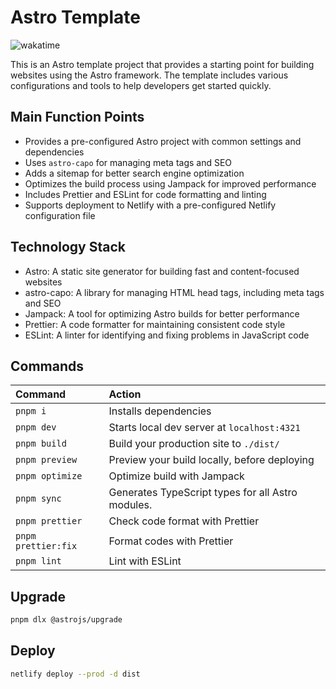 # Astro Template

![wakatime](https://wakatime.com/badge/user/49414914-9ef6-458a-b15c-feb527a44bbd/project/c1c4391f-b706-4972-a1be-87113ebf8625.svg?style=flat-square 'Wakatime')

This is an Astro template project that provides a starting point for building websites using the Astro framework. The template includes various configurations and tools to help developers get started quickly.

## Main Function Points

- Provides a pre-configured Astro project with common settings and dependencies
- Uses `astro-capo` for managing meta tags and SEO
- Adds a sitemap for better search engine optimization
- Optimizes the build process using Jampack for improved performance
- Includes Prettier and ESLint for code formatting and linting
- Supports deployment to Netlify with a pre-configured Netlify configuration file

## Technology Stack

- Astro: A static site generator for building fast and content-focused websites
- astro-capo: A library for managing HTML head tags, including meta tags and SEO
- Jampack: A tool for optimizing Astro builds for better performance
- Prettier: A code formatter for maintaining consistent code style
- ESLint: A linter for identifying and fixing problems in JavaScript code

## Commands

| Command             | Action                                            |
| :------------------ | :------------------------------------------------ |
| `pnpm i`            | Installs dependencies                             |
| `pnpm dev`          | Starts local dev server at `localhost:4321`       |
| `pnpm build`        | Build your production site to `./dist/`           |
| `pnpm preview`      | Preview your build locally, before deploying      |
| `pnpm optimize`     | Optimize build with Jampack                       |
| `pnpm sync`         | Generates TypeScript types for all Astro modules. |
| `pnpm prettier`     | Check code format with Prettier                   |
| `pnpm prettier:fix` | Format codes with Prettier                        |
| `pnpm lint`         | Lint with ESLint                                  |

## Upgrade

```sh
pnpm dlx @astrojs/upgrade
```

## Deploy

```sh
netlify deploy --prod -d dist
```
